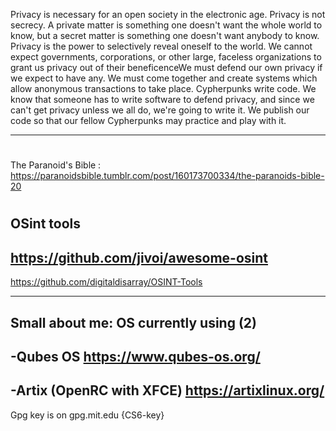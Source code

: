 Privacy is necessary for an open society in the electronic age. 
Privacy is not secrecy. A private matter is something one doesn't want the whole world to know, but a secret matter is something one doesn't want anybody to know.
 Privacy is the power to selectively reveal oneself to the world.
 We cannot expect governments, corporations, or other large, faceless organizations to grant us privacy out of their beneficenceWe must defend our own privacy if we expect to have any. 
We must come together and create systems which allow anonymous transactions to take place. 
Cypherpunks write code. 
We know that someone has to write software to defend privacy, and since we can't get privacy unless we all do, we're going to write it.
 We publish our code so that our fellow Cypherpunks may practice and play with it. 

---------------------------------
#
The Paranoid's Bible :
https://paranoidsbible.tumblr.com/post/160173700334/the-paranoids-bible-20
#
OSint tools 
----
https://github.com/jivoi/awesome-osint
----
https://github.com/digitaldisarray/OSINT-Tools

---------
Small about me: 
OS currently using (2)
----------
-Qubes OS
https://www.qubes-os.org/
-------
-Artix (OpenRC with XFCE)
https://artixlinux.org/
----
Gpg key is on 
gpg.mit.edu 
{CS6-key}

